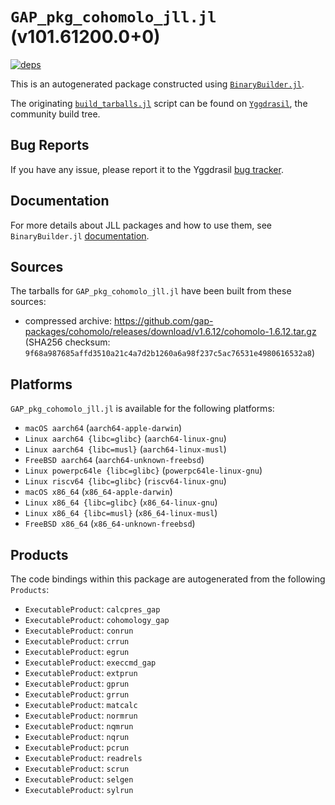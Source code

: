 # `GAP_pkg_cohomolo_jll.jl` (v101.61200.0+0)

[![deps](https://juliahub.com/docs/GAP_pkg_cohomolo_jll/deps.svg)](https://juliahub.com/ui/Packages/General/GAP_pkg_cohomolo_jll/)

This is an autogenerated package constructed using [`BinaryBuilder.jl`](https://github.com/JuliaPackaging/BinaryBuilder.jl).

The originating [`build_tarballs.jl`](https://github.com/JuliaPackaging/Yggdrasil/blob/d9c42b1eae53df36ace5b02da3ef54024ee00c36/G/GAP_pkg/GAP_pkg_cohomolo/build_tarballs.jl) script can be found on [`Yggdrasil`](https://github.com/JuliaPackaging/Yggdrasil/), the community build tree.

## Bug Reports

If you have any issue, please report it to the Yggdrasil [bug tracker](https://github.com/JuliaPackaging/Yggdrasil/issues).

## Documentation

For more details about JLL packages and how to use them, see `BinaryBuilder.jl` [documentation](https://docs.binarybuilder.org/stable/jll/).

## Sources

The tarballs for `GAP_pkg_cohomolo_jll.jl` have been built from these sources:

* compressed archive: https://github.com/gap-packages/cohomolo/releases/download/v1.6.12/cohomolo-1.6.12.tar.gz (SHA256 checksum: `9f68a987685affd3510a21c4a7d2b1260a6a98f237c5ac76531e4980616532a8`)

## Platforms

`GAP_pkg_cohomolo_jll.jl` is available for the following platforms:

* `macOS aarch64` (`aarch64-apple-darwin`)
* `Linux aarch64 {libc=glibc}` (`aarch64-linux-gnu`)
* `Linux aarch64 {libc=musl}` (`aarch64-linux-musl`)
* `FreeBSD aarch64` (`aarch64-unknown-freebsd`)
* `Linux powerpc64le {libc=glibc}` (`powerpc64le-linux-gnu`)
* `Linux riscv64 {libc=glibc}` (`riscv64-linux-gnu`)
* `macOS x86_64` (`x86_64-apple-darwin`)
* `Linux x86_64 {libc=glibc}` (`x86_64-linux-gnu`)
* `Linux x86_64 {libc=musl}` (`x86_64-linux-musl`)
* `FreeBSD x86_64` (`x86_64-unknown-freebsd`)

## Products

The code bindings within this package are autogenerated from the following `Products`:

* `ExecutableProduct`: `calcpres_gap`
* `ExecutableProduct`: `cohomology_gap`
* `ExecutableProduct`: `conrun`
* `ExecutableProduct`: `crrun`
* `ExecutableProduct`: `egrun`
* `ExecutableProduct`: `execcmd_gap`
* `ExecutableProduct`: `extprun`
* `ExecutableProduct`: `gprun`
* `ExecutableProduct`: `grrun`
* `ExecutableProduct`: `matcalc`
* `ExecutableProduct`: `normrun`
* `ExecutableProduct`: `nqmrun`
* `ExecutableProduct`: `nqrun`
* `ExecutableProduct`: `pcrun`
* `ExecutableProduct`: `readrels`
* `ExecutableProduct`: `scrun`
* `ExecutableProduct`: `selgen`
* `ExecutableProduct`: `sylrun`
